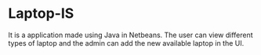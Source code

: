 # Laptop-IS
It is a application made using Java in Netbeans. The user can view different types of laptop and the admin can add the new available laptop in the UI.
